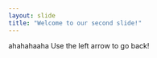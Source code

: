 ```yaml
---
layout: slide
title: "Welcome to our second slide!"
---
```

ahahahaaha
Use the left arrow to go back!
